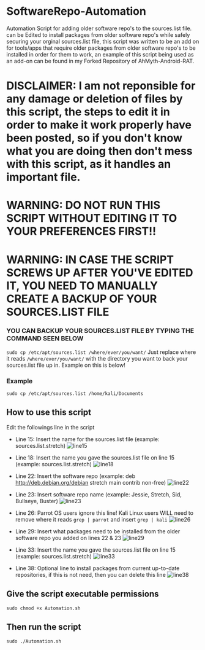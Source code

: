 # SoftwareRepo-Automation
Automation Script for adding older software repo's to the sources.list file. can be Edited to install packages from older software repo's while safely 
securing your orginal sources.list file, this script was written to be an add on for tools/apps that require older packages from older software repo's to be installed in order for them to work, an example of this script being used as an add-on can be found in my Forked Repository of AhMyth-Android-RAT.

# DISCLAIMER: I am not reponsible for any damage or deletion of files by this script, the steps to edit it in order to make it work properly have been posted, so if you don't know what you are doing then don't mess with this script, as it handles an important file.

# WARNING: DO NOT RUN THIS SCRIPT WITHOUT EDITING IT TO YOUR PREFERENCES FIRST!!
# WARNING: IN CASE THE SCRIPT SCREWS UP AFTER YOU'VE EDITED IT, YOU NEED TO MANUALLY CREATE A BACKUP OF YOUR SOURCES.LIST FILE


### YOU CAN BACKUP YOUR SOURCES.LIST FILE BY TYPING THE COMMAND SEEN BELOW 
`sudo cp /etc/apt/sources.list /where/ever/you/want/` Just replace where it reads `/where/ever/you/want/` with the directory you want to back your sources.list file up in. Example on this is below! 
### Example
`sudo cp /etc/apt/sources.list /home/kali/Documents`



## How to use this script
Edit the followings line in the script 

- Line 15: Insert the name for the sources.list file (example: sources.list.stretch)
![line15](https://user-images.githubusercontent.com/64344168/112147747-f5513680-8bd4-11eb-9ef3-7fa0843bf17d.png)

- Line 18: Insert the name you gave the sources.list file on line 15 (example: sources.list.stretch)
![line18](https://user-images.githubusercontent.com/64344168/112147789-01d58f00-8bd5-11eb-9e53-dbf94f903c63.png)


- Line 22: Insert the software repo (example: deb http://deb.debian.org/debian stretch main contrib non-free)
![line22](https://user-images.githubusercontent.com/64344168/112147837-0d28ba80-8bd5-11eb-9b50-7f2b6a92051f.png)


- Line 23: Insert software repo name (example: Jessie, Stretch, Sid, Bullseye, Buster)
![line23](https://user-images.githubusercontent.com/64344168/112147857-144fc880-8bd5-11eb-813c-64faec368ee0.png)


- Line 26: Parrot OS users ignore this line! Kali Linux users WILL need to remove where it reads `grep | parrot` and insert `grep | kali`
![line26](https://user-images.githubusercontent.com/64344168/112147894-203b8a80-8bd5-11eb-881c-e86c88dc7608.png)


- Line 29: Insert what packages need to be installed from the older software repo you added on lines 22 & 23
![line29](https://user-images.githubusercontent.com/64344168/112147916-27fb2f00-8bd5-11eb-859f-550b6baed32a.png)


- Line 33: Insert the name you gave the sources.list file on line 15 (example: sources.list.stretch) 
![line33](https://user-images.githubusercontent.com/64344168/112147956-2fbad380-8bd5-11eb-9ad8-eab35ba4a111.png)


- Line 38: Optional line to install packages from current up-to-date repositories, if this is not need, then you can delete this line
![line38](https://user-images.githubusercontent.com/64344168/112147968-33e6f100-8bd5-11eb-92c6-e5872d97ec1c.png)

## Give the script executable permissions
`sudo chmod +x Automation.sh`

## Then run the script
`sudo ./Automation.sh`
